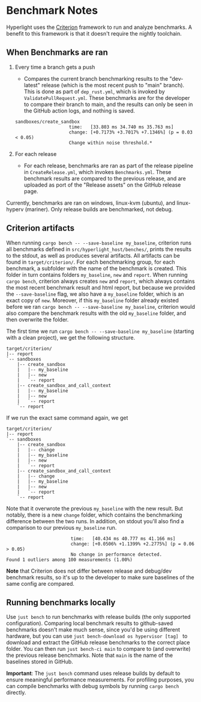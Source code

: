 # Benchmark Notes

Hyperlight uses the [Criterion](https://bheisler.github.io/criterion.rs/book/index.html) framework to run and analyze benchmarks. A benefit to this framework is that it doesn't require the nightly toolchain.

## When Benchmarks are ran

1. Every time a branch gets a push
    - Compares the current branch benchmarking results to the "dev-latest" release (which is the most recent push to "main" branch). This is done as part of `dep_rust.yml`, which is invoked by `ValidatePullRequest.yml`. These benchmarks are for the developer to compare their branch to main, and the results can only be seen in the GitHub action logs, and nothing is saved. 

    ```
    sandboxes/create_sandbox
                        time:   [33.803 ms 34.740 ms 35.763 ms]
                        change: [+0.7173% +3.7017% +7.1346%] (p = 0.03 < 0.05)
                        Change within noise threshold.*
    ```
   
2. For each release
    - For each release, benchmarks are ran as part of the release pipeline in `CreateRelease.yml`, which invokes `Benchmarks.yml`. These benchmark results are compared to the previous release, and are uploaded as port of the "Release assets" on the GitHub release page.

Currently, benchmarks are ran on windows, linux-kvm (ubuntu), and linux-hyperv (mariner). Only release builds are benchmarked, not debug.

## Criterion artifacts

When running `cargo bench -- --save-baseline my_baseline`, criterion runs all benchmarks defined in `src/hyperlight_host/benches/`, prints the results to the stdout, as well as produces several artifacts. All artifacts can be found in `target/criterion/`. For each benchmarking group, for each benchmark, a subfolder with the name of the benchmark is created. This folder in turn contains folders `my_baseline`, `new`  and `report`. When running `cargo bench`, criterion always creates `new` and `report`, which always contains the most recent benchmark result and html report, but because we provided the `--save-baseline` flag, we also have a `my_baseline` folder, which is an exact copy of `new`. Moreover, if this `my_baseline` folder already existed before we ran `cargo bench -- --save-baseline my_baseline`, criterion would also compare the benchmark results with the old `my_baseline` folder, and then overwrite the folder.

The first time we run `cargo bench -- --save-baseline my_baseline` (starting with a clean project), we get the following structure. 

```
target/criterion/
|-- report
`-- sandboxes
    |-- create_sandbox
    |   |-- my_baseline
    |   |-- new
    |   `-- report
    |-- create_sandbox_and_call_context
    |   |-- my_baseline
    |   |-- new
    |   `-- report
    `-- report
```

If we run the exact same command again, we get 

```
target/criterion/
|-- report
`-- sandboxes
    |-- create_sandbox
    |   |-- change
    |   |-- my_baseline
    |   |-- new
    |   `-- report
    |-- create_sandbox_and_call_context
    |   |-- change
    |   |-- my_baseline
    |   |-- new
    |   `-- report
    `-- report
```

Note that it overwrote the previous `my_baseline` with the new result. But notably, there is a new `change` folder, which contains the benchmarking difference between the two runs. In addition, on stdout you'll also find a comparison to our previous `my_baseline` run.

```
                        time:   [40.434 ms 40.777 ms 41.166 ms]
                        change: [+0.0506% +1.1399% +2.2775%] (p = 0.06 > 0.05)
                        No change in performance detected.
Found 1 outliers among 100 measurements (1.00%)
```

**Note** that Criterion does not differ between release and debug/dev benchmark results, so it's up to the developer to make sure baselines of the same config are compared.

## Running benchmarks locally

Use `just bench` to run benchmarks with release builds (the only supported configuration). Comparing local benchmark results to github-saved benchmarks doesn't make much sense, since you'd be using different hardware, but you can use `just bench-download os hypervisor [tag] ` to download and extract the GitHub release benchmarks to the correct place folder. You can then run `just bench-ci main` to compare to (and overwrite) the previous release benchmarks. Note that `main` is the name of the baselines stored in GitHub.

**Important**: The `just bench` command uses release builds by default to ensure meaningful performance measurements. For profiling purposes, you can compile benchmarks with debug symbols by running `cargo bench` directly.
